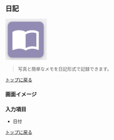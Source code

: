 ## 日記
![](../imgs/icons/diary_icon.png)

> 写真と簡単なメモを日記形式で記録できます。

[トップに戻る](../index.md)

### 画面イメージ

### 入力項目
- 日付

[トップに戻る](../index.md)

